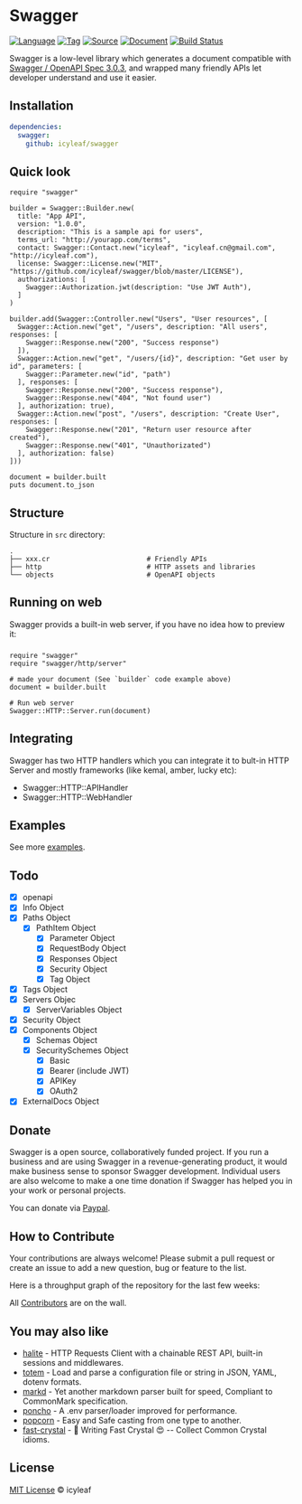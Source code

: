 # Swagger

[![Language](https://img.shields.io/badge/language-crystal-776791.svg)](https://github.com/crystal-lang/crystal)
[![Tag](https://img.shields.io/github/tag/icyleaf/swagger.svg)](https://github.com/icyleaf/swagger/blob/master/CHANGELOG.md)
[![Source](https://img.shields.io/badge/source-github-brightgreen.svg)](https://github.com/icyleaf/swagger/)
[![Document](https://img.shields.io/badge/document-api-brightgreen.svg)](https://icyleaf.github.io/swagger/)
[![Build Status](https://img.shields.io/circleci/project/github/icyleaf/swagger/master.svg?style=flat)](https://circleci.com/gh/icyleaf/swagger)

Swagger is a low-level library which generates a document compatible with [Swagger / OpenAPI Spec 3.0.3](https://github.com/OAI/OpenAPI-Specification/blob/master/versions/3.0.3.md),
and wrapped many friendly APIs let developer understand and use it easier.

## Installation

```yaml
dependencies:
  swagger:
    github: icyleaf/swagger
```

## Quick look

```crystal
require "swagger"

builder = Swagger::Builder.new(
  title: "App API",
  version: "1.0.0",
  description: "This is a sample api for users",
  terms_url: "http://yourapp.com/terms",
  contact: Swagger::Contact.new("icyleaf", "icyleaf.cn@gmail.com", "http://icyleaf.com"),
  license: Swagger::License.new("MIT", "https://github.com/icyleaf/swagger/blob/master/LICENSE"),
  authorizations: [
    Swagger::Authorization.jwt(description: "Use JWT Auth"),
  ]
)

builder.add(Swagger::Controller.new("Users", "User resources", [
  Swagger::Action.new("get", "/users", description: "All users", responses: [
    Swagger::Response.new("200", "Success response")
  ]),
  Swagger::Action.new("get", "/users/{id}", description: "Get user by id", parameters: [
    Swagger::Parameter.new("id", "path")
  ], responses: [
    Swagger::Response.new("200", "Success response"),
    Swagger::Response.new("404", "Not found user")
  ], authorization: true),
  Swagger::Action.new("post", "/users", description: "Create User", responses: [
    Swagger::Response.new("201", "Return user resource after created"),
    Swagger::Response.new("401", "Unauthorizated")
  ], authorization: false)
]))

document = builder.built
puts document.to_json
```

## Structure

Structure in `src` directory:

```
.
├── xxx.cr                        # Friendly APIs
├── http                          # HTTP assets and libraries
└── objects                       # OpenAPI objects
```

## Running on web

Swagger provids a built-in web server, if you have no idea how to preview it:

###
```crystal
require "swagger"
require "swagger/http/server"

# made your document (See `builder` code example above)
document = builder.built

# Run web server
Swagger::HTTP::Server.run(document)
```

## Integrating

Swagger has two HTTP handlers which you can integrate it to bult-in HTTP Server and mostly frameworks (like kemal, amber, lucky etc):

- Swagger::HTTP::APIHandler
- Swagger::HTTP::WebHandler

## Examples

See more [examples](/examples).

## Todo

- [x] openapi
- [x] Info Object
- [x] Paths Object
  - [x] PathItem Object
    - [x] Parameter Object
    - [x] RequestBody Object
    - [x] Responses Object
    - [x] Security Object
    - [x] Tag Object
- [x] Tags Object
- [x] Servers Objec
  - [x] ServerVariables Object
- [x] Security Object
- [x] Components Object
  - [x] Schemas Object
  - [x] SecuritySchemes Object
    - [x] Basic
    - [x] Bearer (include JWT)
    - [x] APIKey
    - [x] OAuth2
- [x] ExternalDocs Object

## Donate

Swagger is a open source, collaboratively funded project. If you run a business and are using Swagger in a revenue-generating product,
it would make business sense to sponsor Swagger development. Individual users are also welcome to make a one time donation
if Swagger has helped you in your work or personal projects.

You can donate via [Paypal](https://www.paypal.me/icyleaf/5).

## How to Contribute

Your contributions are always welcome! Please submit a pull request or create an issue to add a new question, bug or feature to the list.

Here is a throughput graph of the repository for the last few weeks:

All [Contributors](https://github.com/icyleaf/swagger/graphs/contributors) are on the wall.

## You may also like

- [halite](https://github.com/icyleaf/halite) - HTTP Requests Client with a chainable REST API, built-in sessions and middlewares.
- [totem](https://github.com/icyleaf/totem) - Load and parse a configuration file or string in JSON, YAML, dotenv formats.
- [markd](https://github.com/icyleaf/markd) - Yet another markdown parser built for speed, Compliant to CommonMark specification.
- [poncho](https://github.com/icyleaf/poncho) - A .env parser/loader improved for performance.
- [popcorn](https://github.com/icyleaf/popcorn) - Easy and Safe casting from one type to another.
- [fast-crystal](https://github.com/icyleaf/fast-crystal) - 💨 Writing Fast Crystal 😍 -- Collect Common Crystal idioms.

## License

[MIT License](https://github.com/icyleaf/swagger/blob/master/LICENSE) © icyleaf
